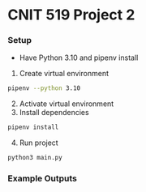 # CNIT 519 Project 2

### Setup
- Have Python 3.10 and pipenv install

1. Create virtual environment
```sh
pipenv --python 3.10
```
2. Activate virtual environment
3. Install dependencies
```sh
pipenv install
```
4. Run project
```sh
python3 main.py
```

### Example Outputs